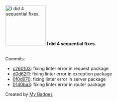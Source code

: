 <img src="https://my-badges.github.io/my-badges/fix-4.png" alt="I did 4 sequential fixes." title="I did 4 sequential fixes." width="128">
<strong>I did 4 sequential fixes.</strong>
<br><br>

Commits:

- <a href="https://github.com/ksysoev/python-json-rpc-2/commit/c260103eb4fcf8c4c71354a5a97d031aa20cdd95">c260103</a>: fixing linter error in request package
- <a href="https://github.com/ksysoev/python-json-rpc-2/commit/d0d62f1f1c5c9c1e72fa26496590a183ef3fce20">d0d62f1</a>: fixing linter error in exception package
- <a href="https://github.com/ksysoev/python-json-rpc-2/commit/0f0d97049879f84ea6f941187adfd68ce18d7027">0f0d970</a>: fixing linter error in server package
- <a href="https://github.com/ksysoev/python-json-rpc-2/commit/0140ba3a25676470d9b56ef83f2671aec902af7a">0140ba3</a>: fixing linter error in router package


Created by <a href="https://github.com/my-badges/my-badges">My Badges</a>